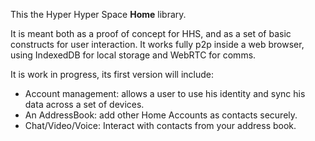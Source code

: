 This the Hyper Hyper Space **Home** library.

It is meant both as a proof of concept for HHS, and as a set of basic constructs for user interaction. It works fully p2p inside a web browser, using IndexedDB for local storage and WebRTC for comms.

It is work in progress, its first version will include:

* Account management: allows a user to use his identity and sync his data across a set of devices.
* An AddressBook: add other Home Accounts as contacts securely.
* Chat/Video/Voice: Interact with contacts from your address book. 